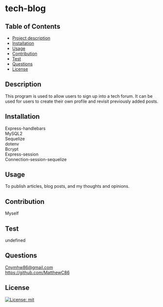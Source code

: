 # tech-blog

 ## Table of Contents
  - [Project description](#description)
  - [Installation](#installation)
  - [Usage](#usage)
  - [Contribution](#contribution)
  - [Test](#test)
  - [Questions](#questions)
  - [License](#license)

  ## Description
  This program is used to allow users to sign up into a tech forum. It can be used for users to create their own profile and revisit previously added posts.

  ## Installation
  Express-handlebars<br>
  MySQL2<br>
  Sequelize<br>
  dotenv<br>
  Bcrypt<br>
  Express-session<br>
  Connection-session-sequelize<br>
  ## Usage
  To publish articles, blog posts, and my thoughts and opinions.

  ## Contribution
  Myself

  ## Test
  undefined

  ## Questions
  Cnymhw86@gmail.com<br>
  https://github.com/MatthewC86
  

  ## License
  [![License: mit](https://img.shields.io/badge/License-MIT-yellow.svg)](https://opensource.org/licenses/MIT)